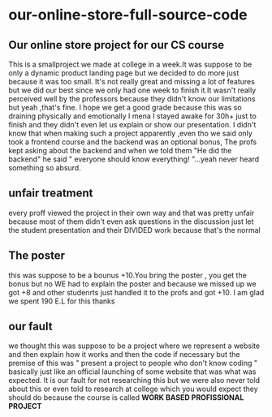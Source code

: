 # our-online-store-full-source-code
## Our online store project for our CS course
This is a smallproject we made at college in a week.It was suppose to be only a dynamic product landing page but we decided to do more just because it was too small. It's not really great and missing a lot of features but we did our best since we only had one week to finish it.It wasn't really perceived well by the professors because they didn't know our limitations but yeah ,that's fine.
I hope we get a good grade because this was so draining physically and emotionally I mena I stayed awake for 30h+ just to finish and they didn't even let us explain or show our presentation. I didn't know that when making such a project apparently ,even tho we said only took a frontend course and the backend was an optional bonus, The profs kept asking about the backend and when we told them "He did the backend" he said " everyone should know everything! "...yeah never heard something so absurd.
## unfair treatment
every proff viewed the project in their own way and that was pretty unfair because most of them didn't even ask questions in the discussion just let the student presentation and their DIVIDED work because that's the normal

## The poster
this was suppose to be a bounus +10.You bring the poster , you get the bonus but no WE had to explain the poster and because we missed up we got +8 and other studenrts just handled it to the profs and got +10. I am glad we spent 190 E.L for this thanks

## our fault
we thought this was suppose to be a project where we represent a website and then explain how it works and then the code if necessary but the premise of this was " present a project to people who don't know coding "  basically just like an official launching of some website that was what was expected. It is our fault for not researching this but we were also never told about this or even told to research at college which you would expect they should do because the course is called **WORK BASED PROFISSIONAL PROJECT**

